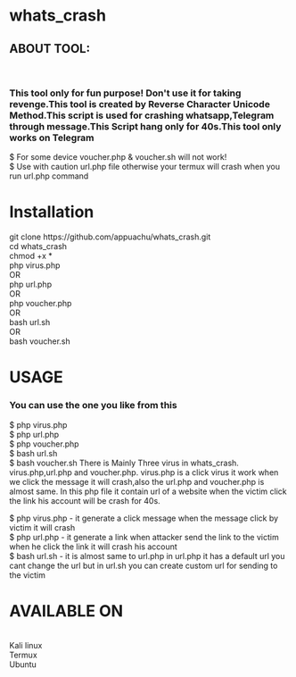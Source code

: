 # whats_crash

<h2>ABOUT TOOL:</h2><BR>
  <h3>This tool only for fun purpose! Don't use it for taking revenge.This tool is created by Reverse Character Unicode Method.This script is used for crashing whatsapp,Telegram through message.This Script hang only for 40s.This tool only works on Telegram </h3><bUr>
  
  $ For some device voucher.php & voucher.sh will not work!<br>
  $ Use with caution url.php file otherwise your termux will crash when you run url.php command

  
  <h1>Installation</h1>
  git clone https://github.com/appuachu/whats_crash.git<br>
  cd whats_crash<br>
  chmod +x *<br>
  php virus.php<br>
         OR<br>
  php url.php<br>
         OR<br>
  php voucher.php<br>
  OR<br>
  bash url.sh<br>
  OR<br>
  bash voucher.sh
  
  
  
  
  <h1>USAGE</h1>
  <h3>You can use the one you like from this</h3>
  $ php virus.php<br>
  $ php url.php<br>
  $ php voucher.php<br>
  $ bash url.sh<br>
  $ bash voucher.sh
  There is Mainly Three virus in whats_crash. virus.php,url.php and voucher.php. virus.php is a click virus it work when we click the message it will crash,also the url.php and voucher.php is almost same. In this php file it contain url of a website when the victim click the link his account will be crash for 40s. 
  
  
  $ php virus.php  - it generate a click message when the message click by victim it will crash <br>
  $ php url.php    - it generate a link when attacker send the link to the victim when he click the link it will crash his account<br>
  $ bash url.sh    - it is almost same to url.php in url.php it has a default url you cant change the url but in url.sh you can create custom url for sending to the victim
  
  
  
  
  
  
  <h1>AVAILABLE ON</h1><br>
  Kali linux<br>
  Termux<br>
  Ubuntu<br>
  
  
  
  
